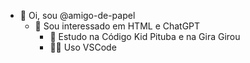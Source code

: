 - 👋 Oi, sou @amigo-de-papel
	- 👀 Sou interessado em HTML e ChatGPT
		- 🌱 Estudo na Código Kid Pituba e na Gira Girou
    	- 🐱‍💻 Uso VSCode
